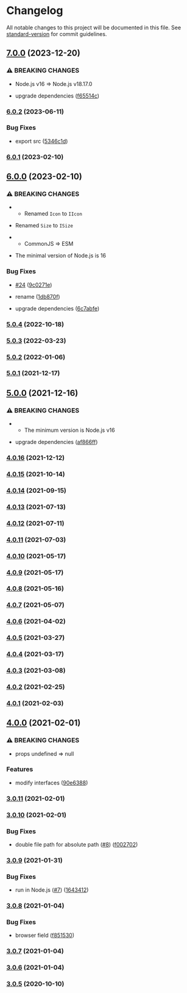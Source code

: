 # Changelog

All notable changes to this project will be documented in this file. See [standard-version](https://github.com/conventional-changelog/standard-version) for commit guidelines.

## [7.0.0](https://github.com/BlackGlory/parse-favicon/compare/v6.0.2...v7.0.0) (2023-12-20)


### ⚠ BREAKING CHANGES

* Node.js v16 => Node.js v18.17.0

* upgrade dependencies ([f65514c](https://github.com/BlackGlory/parse-favicon/commit/f65514c2ddf849a11b5a971f0c400a5500b999b2))

### [6.0.2](https://github.com/BlackGlory/parse-favicon/compare/v6.0.1...v6.0.2) (2023-06-11)


### Bug Fixes

* export src ([5346c1d](https://github.com/BlackGlory/parse-favicon/commit/5346c1d912ab364a89bc4db2b2024b2268d02ed8))

### [6.0.1](https://github.com/BlackGlory/parse-favicon/compare/v6.0.0...v6.0.1) (2023-02-10)

## [6.0.0](https://github.com/BlackGlory/parse-favicon/compare/v5.0.4...v6.0.0) (2023-02-10)


### ⚠ BREAKING CHANGES

* - Renamed `Icon` to `IIcon`
- Renamed `Size` to `ISize`
* - CommonJS => ESM
- The minimal version of Node.js is 16

### Bug Fixes

* [#24](https://github.com/BlackGlory/parse-favicon/issues/24) ([9c0271e](https://github.com/BlackGlory/parse-favicon/commit/9c0271e4f8fcc01a9e97e47ee03cab3317f15094))


* rename ([1db870f](https://github.com/BlackGlory/parse-favicon/commit/1db870f73ad32d37e35640d3ea6c022bd7f4d491))
* upgrade dependencies ([6c7abfe](https://github.com/BlackGlory/parse-favicon/commit/6c7abfeb8a7c080381bbd93f1bebf9161525f543))

### [5.0.4](https://github.com/BlackGlory/parse-favicon/compare/v5.0.3...v5.0.4) (2022-10-18)

### [5.0.3](https://github.com/BlackGlory/parse-favicon/compare/v5.0.2...v5.0.3) (2022-03-23)

### [5.0.2](https://github.com/BlackGlory/parse-favicon/compare/v5.0.1...v5.0.2) (2022-01-06)

### [5.0.1](https://github.com/BlackGlory/parse-favicon/compare/v5.0.0...v5.0.1) (2021-12-17)

## [5.0.0](https://github.com/BlackGlory/parse-favicon/compare/v4.0.16...v5.0.0) (2021-12-16)


### ⚠ BREAKING CHANGES

* - The minimum version is Node.js v16

* upgrade dependencies ([af866ff](https://github.com/BlackGlory/parse-favicon/commit/af866ff553e5f9f647835b88ff51d3128c8117da))

### [4.0.16](https://github.com/BlackGlory/parse-favicon/compare/v4.0.15...v4.0.16) (2021-12-12)

### [4.0.15](https://github.com/BlackGlory/parse-favicon/compare/v4.0.14...v4.0.15) (2021-10-14)

### [4.0.14](https://github.com/BlackGlory/parse-favicon/compare/v4.0.13...v4.0.14) (2021-09-15)

### [4.0.13](https://github.com/BlackGlory/parse-favicon/compare/v4.0.12...v4.0.13) (2021-07-13)

### [4.0.12](https://github.com/BlackGlory/parse-favicon/compare/v4.0.11...v4.0.12) (2021-07-11)

### [4.0.11](https://github.com/BlackGlory/parse-favicon/compare/v4.0.10...v4.0.11) (2021-07-03)

### [4.0.10](https://github.com/BlackGlory/parse-favicon/compare/v4.0.9...v4.0.10) (2021-05-17)

### [4.0.9](https://github.com/BlackGlory/parse-favicon/compare/v4.0.8...v4.0.9) (2021-05-17)

### [4.0.8](https://github.com/BlackGlory/parse-favicon/compare/v4.0.7...v4.0.8) (2021-05-16)

### [4.0.7](https://github.com/BlackGlory/parse-favicon/compare/v4.0.6...v4.0.7) (2021-05-07)

### [4.0.6](https://github.com/BlackGlory/parse-favicon/compare/v4.0.5...v4.0.6) (2021-04-02)

### [4.0.5](https://github.com/BlackGlory/parse-favicon/compare/v4.0.4...v4.0.5) (2021-03-27)

### [4.0.4](https://github.com/BlackGlory/parse-favicon/compare/v4.0.3...v4.0.4) (2021-03-17)

### [4.0.3](https://github.com/BlackGlory/parse-favicon/compare/v4.0.2...v4.0.3) (2021-03-08)

### [4.0.2](https://github.com/BlackGlory/parse-favicon/compare/v4.0.1...v4.0.2) (2021-02-25)

### [4.0.1](https://github.com/BlackGlory/parse-favicon/compare/v4.0.0...v4.0.1) (2021-02-03)

## [4.0.0](https://github.com/BlackGlory/parse-favicon/compare/v3.0.11...v4.0.0) (2021-02-01)


### ⚠ BREAKING CHANGES

* props undefined => null

### Features

* modify interfaces ([90e6388](https://github.com/BlackGlory/parse-favicon/commit/90e6388de50f790b5b485e72ab33a380c7838857))

### [3.0.11](https://github.com/BlackGlory/parse-favicon/compare/v3.0.10...v3.0.11) (2021-02-01)

### [3.0.10](https://github.com/BlackGlory/parse-favicon/compare/v3.0.9...v3.0.10) (2021-02-01)


### Bug Fixes

* double file path for absolute path ([#8](https://github.com/BlackGlory/parse-favicon/issues/8)) ([f002702](https://github.com/BlackGlory/parse-favicon/commit/f002702ba09aa25c3cb17f627015f068133d084a))

### [3.0.9](https://github.com/BlackGlory/parse-favicon/compare/v3.0.8...v3.0.9) (2021-01-31)


### Bug Fixes

* run in Node.js ([#7](https://github.com/BlackGlory/parse-favicon/issues/7)) ([1643412](https://github.com/BlackGlory/parse-favicon/commit/1643412e4b563768037375dfd5f9eba5a183b7d7))

### [3.0.8](https://github.com/BlackGlory/parse-favicon/compare/v3.0.7...v3.0.8) (2021-01-04)


### Bug Fixes

* browser field ([f851530](https://github.com/BlackGlory/parse-favicon/commit/f8515309504ac181246ae81225d7580d9e4d58d6))

### [3.0.7](https://github.com/BlackGlory/parse-favicon/compare/v3.0.6...v3.0.7) (2021-01-04)

### [3.0.6](https://github.com/BlackGlory/parse-favicon/compare/v3.0.5...v3.0.6) (2021-01-04)

### [3.0.5](https://github.com/BlackGlory/parse-favicon/compare/v3.0.4...v3.0.5) (2020-10-10)
